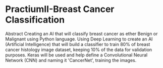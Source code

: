 # PractiumII-Breast Cancer Classification 

Abstract
Creating an AI that will classify breast cancer as ether Benign or Malignant using Python language. Using Deep Learning to create an AI (Artificial Intelligence) that will build a classifier to train 80% of breast cancer histology image dataset, keeping 10% of the data for validation purposes.  Keras will be used and help define a Convolutional Neural Network (CNN) and naming it 'CancerNet', training the images.  
